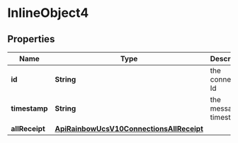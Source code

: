 

# InlineObject4

## Properties

Name | Type | Description | Notes
------------ | ------------- | ------------- | -------------
**id** | **String** | the connection Id | 
**timestamp** | **String** | the message timestamp | 
**allReceipt** | [**ApiRainbowUcsV10ConnectionsAllReceipt**](ApiRainbowUcsV10ConnectionsAllReceipt.md) |  | 




